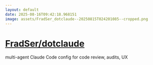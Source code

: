 ```yaml
---
layout: default
date: 2025-08-16T09:42:18.968151
image: assets/FradSer_dotclaude--20250815T024201085--cropped.png
---
```


# [FradSer/dotclaude](https://github.com/FradSer/dotclaude)

multi-agent Claude Code config for code review, audits, UX
